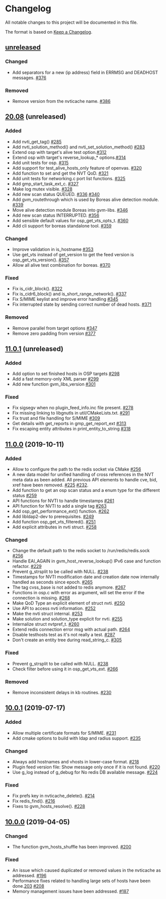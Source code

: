 # Changelog

All notable changes to this project will be documented in this file.

The format is based on [Keep a Changelog](https://keepachangelog.com/en/1.0.0/).

## [unreleased]

### Changed
- Add separators for a new (ip address) field in ERRMSG and DEADHOST messages. [#376](https://github.com/greenbone/gvm-libs/pull/376)

### Removed
- Remove version from the nvticache name. [#386](https://github.com/greenbone/gvm-libs/pull/386)

[unreleased]: https://github.com/greenbone/gvm-libs/compare/gvm-libs-20.08...master


## [20.08] (unreleased)

### Added
- Add nvti_get_tag() [#285](https://github.com/greenbone/gvm-libs/pull/285)
- Add nvti_solution_method() and nvti_set_solution_method() [#283](https://github.com/greenbone/gvm-libs/pull/283)
- Extend osp with target's alive test option.[#312](https://github.com/greenbone/gvm-libs/pull/312)
- Extend osp with target's reverse_lookup_* options.[#314](https://github.com/greenbone/gvm-libs/pull/314)
- Add unit tests for osp. [#315](https://github.com/greenbone/gvm-libs/pull/315)
- Add support for test_alive_hosts_only feature of openvas. [#320](https://github.com/greenbone/gvm-libs/pull/320)
- Add function to set and get the NVT QoD. [#321](https://github.com/greenbone/gvm-libs/pull/321)
- Add unit tests for networking.c port list functions. [#325](https://github.com/greenbone/gvm-libs/pull/325)
- Add gmp_start_task_ext_c. [#327](https://github.com/greenbone/gvm-libs/pull/327)
- Make log mutex visible. [#328](https://github.com/greenbone/gvm-libs/pull/328)
- Add new scan status QUEUED.
  [#336](https://github.com/greenbone/gvm-libs/pull/336)
  [#340](https://github.com/greenbone/gvm-libs/pull/340)
- Add gvm_routethrough which is used by Boreas alive detection module. [#339](https://github.com/greenbone/gvm-libs/pull/339)
- Move alive detection module Boreas into gvm-libs. [#346](https://github.com/greenbone/gvm-libs/pull/346)
- Add new scan status INTERRUPTED. [#356](https://github.com/greenbone/gvm-libs/pull/356)
- Add sensible default values for osp_get_vts_opts_t. [#360](https://github.com/greenbone/gvm-libs/pull/360)
- Add cli support for boreas standalone tool. [#359](https://github.com/greenbone/gvm-libs/pull/359)

### Changed
- Improve validation in is_hostname [#353](https://github.com/greenbone/gvm-libs/pull/353)
- Use get_vts instead of get_version to get the feed version is osp_get_vts_version(). [#357](https://github.com/greenbone/gvm-libs/pull/357)
- Allow all alive test combination for boreas. [#370](https://github.com/greenbone/gvm-libs/pull/370)

### Fixed
- Fix is_cidr_block(). [#322](https://github.com/greenbone/gvm-libs/pull/322)
- Fix is_cidr6_block() and is_short_range_network(). [#337](https://github.com/greenbone/gvm-libs/pull/337)
- Fix S/MIME keylist and improve error handling [#345](https://github.com/greenbone/gvm-libs/pull/345)
- Fix interrupted state by sending correct number of dead hosts. [#371](https://github.com/greenbone/gvm-libs/pull/371)

### Removed
- Remove parallel from target options [#347](https://github.com/greenbone/gvm-libs/pull/347)
- Remove zero padding from version [#377](https://github.com/greenbone/gvm-libs/pull/377)

[20.08]: https://github.com/greenbone/gvm-libs/compare/gvm-libs-11.0...gvm-libs-20.08

## [11.0.1] (unreleased)

### Added
- Add option to set finished hosts in OSP targets [#298](https://github.com/greenbone/gvm-libs/pull/298)
- Add a fast memory-only XML parser [#299](https://github.com/greenbone/gvm-libs/pull/299)
- Add new function gvm_libs_version [#301](https://github.com/greenbone/gvm-libs/pull/301)

### Fixed
- Fix sigsegv when no plugin_feed_info.inc file present. [#278](https://github.com/greenbone/gvm-libs/pull/278)
- Fix missing linking to libgnutls in util/CMakeLists.txt. [#291](https://github.com/greenbone/gvm-libs/pull/291)
- Fix trust and file handling for S/MIME [#309](https://github.com/greenbone/gvm-libs/pull/309)
- Get details with get_reports in gmp_get_report_ext [#313](https://github.com/greenbone/gvm-libs/pull/313)
- Fix escaping entity attributes in print_entity_to_string [#318](https://github.com/greenbone/gvm-libs/pull/318)

[11.0.1]: https://github.com/greenbone/gvm-libs/compare/v11.0.0...gvm-libs-11.0

## [11.0.0] (2019-10-11)

### Added
- Allow to configure the path to the redis socket via CMake [#256](https://github.com/greenbone/gvm-libs/pull/256)
- A new data model for unified handling of cross references in the NVT meta data as been added. All previous API elements to handle cve, bid, xref have been removed. [#225](https://github.com/greenbone/gvm-libs/pull/225) [#232](https://github.com/greenbone/gvm-libs/pull/232).
- Add function to get an osp scan status and a enum type for the different status [#259](https://github.com/greenbone/gvm-libs/pull/259)
- API functions for NVTI to handle timestamps [#261](https://github.com/greenbone/gvm-libs/pull/261)
- API function for NVTI to add a single tag [#263](https://github.com/greenbone/gvm-libs/pull/263)
- Add osp_get_performance_ext() function. [#262](https://github.com/greenbone/gvm-libs/pull/262)
- Add libldap2-dev to prerequisites. [#249](https://github.com/greenbone/gvm-libs/pull/249)
- Add function osp_get_vts_filtered(). [#251](https://github.com/greenbone/gvm-libs/pull/251)
- Add explicit attributes in nvti struct. [#258](https://github.com/greenbone/gvm-libs/pull/258)

### Changed
- Change the default path to the redis socket to /run/redis/redis.sock [#256](https://github.com/greenbone/gvm-libs/pull/256)
- Handle EAI_AGAIN in gvm_host_reverse_lookup() IPv6 case and function refactor. [#229](https://github.com/greenbone/gvm-libs/pull/229)
- Prevent g_strsplit to be called with NULL. [#238](https://github.com/greenbone/gvm-libs/pull/238)
- Timestamps for NVTI modification date and creation date now internally handled as seconds since epoch. [#265](https://github.com/greenbone/gvm-libs/pull/265)
- The tag cvss_base is not added to redis anymore. [#267](https://github.com/greenbone/gvm-libs/pull/267)
- Functions in osp.c with error as argument, will set the error if the connection is missing. [#268](https://github.com/greenbone/gvm-libs/pull/268)
- Make QoD Type an explicit element of struct nvti. [#250](https://github.com/greenbone/gvm-libs/pull/250)
- Use API to access nvti information. [#252](https://github.com/greenbone/gvm-libs/pull/252)
- Make the nvti struct internal. [#253](https://github.com/greenbone/gvm-libs/pull/253)
- Make solution and solution_type explicit for nvti. [#255](https://github.com/greenbone/gvm-libs/pull/255)
- Internalize struct nvtpref_t. [#260](https://github.com/greenbone/gvm-libs/pull/260)
- Extend redis connection error msg with actual path. [#264](https://github.com/greenbone/gvm-libs/pull/264)
- Disable testhosts test as it's not really a test. [#287](https://github.com/greenbone/gvm-libs/pull/287)
- Don't create an entity tree during read_string_c. [#305](https://github.com/greenbone/gvm-libs/pull/305)

### Fixed
- Prevent g_strsplit to be called with NULL. [#238](https://github.com/greenbone/gvm-libs/pull/238)
- Check filter before using it in osp_get_vts_ext. [#266](https://github.com/greenbone/gvm-libs/pull/266)

### Removed
- Remove inconsistent delays in kb routines. [#230](https://github.com/greenbone/gvm-libs/pull/230)

[11.0.0]: https://github.com/greenbone/gvm-libs/compare/v10.0.1...v11.0.0

## [10.0.1] (2019-07-17)

### Added
- Allow multiple certificate formats for S/MIME. [#231](https://github.com/greenbone/gvm-libs/pull/231)
- Add cmake options to build with ldap and radius support. [#235](https://github.com/greenbone/gvm-libs/pull/235)

### Changed
- Always add hostnames and vhosts in lower-case format. [#218](https://github.com/greenbone/gvm-libs/pull/218)
- Plugin feed version file: Show message only once if it is not found. [#220](https://github.com/greenbone/gvm-libs/pull/220)
- Use g_log instead of g_debug for No redis DB available message. [#224](https://github.com/greenbone/gvm-libs/pull/224)

### Fixed
- Fix prefs key in nvticache_delete(). [#214](https://github.com/greenbone/gvm-libs/pull/214)
- Fix redis_find(). [#216](https://github.com/greenbone/gvm-libs/pull/216)
- Fixes to gvm_hosts_resolve(). [#228](https://github.com/greenbone/gvm-libs/pull/228)

[10.0.1]: https://github.com/greenbone/gvm-libs/compare/v10.0.0...gvm-libs-10.0

## [10.0.0] (2019-04-05)

### Changed
- The function gvm_hosts_shuffle has been improved. [#200](https://github.com/greenbone/gvm-libs/pull/200)

### Fixed
- An issue which caused duplicated or removed values in the nvticache as addressed. [#196](https://github.com/greenbone/gvm-libs/pull/196)
- Performance fixes related to handling large sets of hosts have been done.[203](https://github.com/greenbone/gvm-libs/pull/203) [#208](https://github.com/greenbone/gvm-libs/pull/208)
- Memory management issues have been addressed. [#187](https://github.com/greenbone/gvm-libs/pull/187)


[10.0.0]: https://github.com/greenbone/gvm-libs/compare/1.0.0...v10.0.0
